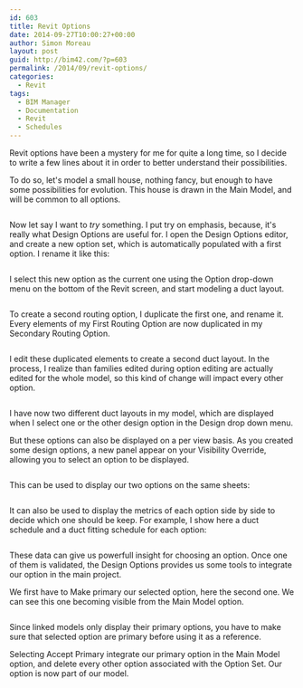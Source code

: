 ```yaml
---
id: 603
title: Revit Options
date: 2014-09-27T10:00:27+00:00
author: Simon Moreau
layout: post
guid: http://bim42.com/?p=603
permalink: /2014/09/revit-options/
categories:
  - Revit
tags:
  - BIM Manager
  - Documentation
  - Revit
  - Schedules
---
```

Revit options have been a mystery for me for quite a long time, so I decide to write a few lines about it in order to better understand their possibilities.

To do so, let's model a small house, nothing fancy, but enough to have some possibilities for evolution. This house is drawn in the Main Model, and will be common to all options.

![<img class="aligncenter size-full wp-image-614" src="http://bim42.com/wp-content/uploads/2014/09/DesignOption_ARC_SomeHouse1.jpg" alt="SomeHouse" width="800" height="517" srcset="https://bim42.com/wp-content/uploads/2014/09/DesignOption_ARC_SomeHouse1.jpg 800w, https://bim42.com/wp-content/uploads/2014/09/DesignOption_ARC_SomeHouse1-300x193.jpg 300w, https://bim42.com/wp-content/uploads/2014/09/DesignOption_ARC_SomeHouse1-464x300.jpg 464w" sizes="(max-width: 800px) 100vw, 800px" />](http://bim42.com/wp-content/uploads/2014/09/DesignOption_ARC_SomeHouse1.jpg)

Now let say I want to _try_ something. I put try on emphasis, because, it's really what Design Options are useful for. I open the Design Options editor, and create a new option set, which is automatically populated with a first option. I rename it like this:

![<img class="aligncenter size-full wp-image-604" src="http://bim42.com/wp-content/uploads/2014/09/CreateOptions.png" alt="CreateOptions" width="481" height="522" srcset="https://bim42.com/wp-content/uploads/2014/09/CreateOptions.png 481w, https://bim42.com/wp-content/uploads/2014/09/CreateOptions-276x300.png 276w" sizes="(max-width: 481px) 100vw, 481px" />](http://bim42.com/wp-content/uploads/2014/09/CreateOptions.png)

I select this new option as the current one using the Option drop-down menu on the bottom of the Revit screen, and start modeling a duct layout.

![<img class="aligncenter size-full wp-image-607" src="http://bim42.com/wp-content/uploads/2014/09/FirstLayoutOption.jpg" alt="FirstLayoutOption" width="800" height="453" srcset="https://bim42.com/wp-content/uploads/2014/09/FirstLayoutOption.jpg 800w, https://bim42.com/wp-content/uploads/2014/09/FirstLayoutOption-300x169.jpg 300w, https://bim42.com/wp-content/uploads/2014/09/FirstLayoutOption-500x283.jpg 500w" sizes="(max-width: 800px) 100vw, 800px" />](http://bim42.com/wp-content/uploads/2014/09/FirstLayoutOption.jpg)

To create a second routing option, I duplicate the first one, and rename it. Every elements of my First Routing Option are now duplicated in my Secondary Routing Option.

![<img class="aligncenter size-full wp-image-605" src="http://bim42.com/wp-content/uploads/2014/09/CreateSecondOption.png" alt="CreateSecondOption" width="481" height="530" srcset="https://bim42.com/wp-content/uploads/2014/09/CreateSecondOption.png 481w, https://bim42.com/wp-content/uploads/2014/09/CreateSecondOption-272x300.png 272w" sizes="(max-width: 481px) 100vw, 481px" />](http://bim42.com/wp-content/uploads/2014/09/CreateSecondOption.png)

I edit these duplicated elements to create a second duct layout. In the process, I realize than families edited during option editing are actually edited for the whole model, so this kind of change will impact every other option.

![<img class="aligncenter size-full wp-image-611" src="http://bim42.com/wp-content/uploads/2014/09/SecondLayoutOption.jpg" alt="SecondLayoutOption" width="800" height="453" srcset="https://bim42.com/wp-content/uploads/2014/09/SecondLayoutOption.jpg 800w, https://bim42.com/wp-content/uploads/2014/09/SecondLayoutOption-300x169.jpg 300w, https://bim42.com/wp-content/uploads/2014/09/SecondLayoutOption-500x283.jpg 500w" sizes="(max-width: 800px) 100vw, 800px" />](http://bim42.com/wp-content/uploads/2014/09/SecondLayoutOption.jpg)

I have now two different duct layouts in my model, which are displayed when I select one or the other design option in the Design drop down menu.

But these options can also be displayed on a per view basis. As you created some design options, a new panel appear on your Visibility Override, allowing you to select an option to be displayed.

![<img class="aligncenter size-full wp-image-610" src="http://bim42.com/wp-content/uploads/2014/09/OverrideOptions.png" alt="OverrideOptions" width="789" height="612" srcset="https://bim42.com/wp-content/uploads/2014/09/OverrideOptions.png 789w, https://bim42.com/wp-content/uploads/2014/09/OverrideOptions-300x232.png 300w, https://bim42.com/wp-content/uploads/2014/09/OverrideOptions-386x300.png 386w" sizes="(max-width: 789px) 100vw, 789px" />](http://bim42.com/wp-content/uploads/2014/09/OverrideOptions.png)

This can be used to display our two options on the same sheets:

![<img class="aligncenter size-full wp-image-612" src="http://bim42.com/wp-content/uploads/2014/09/DesignOption_MEP_Image1.jpg" alt="Options" width="800" height="566" srcset="https://bim42.com/wp-content/uploads/2014/09/DesignOption_MEP_Image1.jpg 800w, https://bim42.com/wp-content/uploads/2014/09/DesignOption_MEP_Image1-300x212.jpg 300w, https://bim42.com/wp-content/uploads/2014/09/DesignOption_MEP_Image1-424x300.jpg 424w" sizes="(max-width: 800px) 100vw, 800px" />](http://bim42.com/wp-content/uploads/2014/09/DesignOption_MEP_Image1.jpg)

It can also be used to display the metrics of each option side by side to decide which one should be keep. For example, I show here a duct schedule and a duct fitting schedule for each option:

![<img class="aligncenter size-full wp-image-613" src="http://bim42.com/wp-content/uploads/2014/09/DesignOption_MEP_Image2.jpg" alt="Schedule" width="819" height="579" srcset="https://bim42.com/wp-content/uploads/2014/09/DesignOption_MEP_Image2.jpg 819w, https://bim42.com/wp-content/uploads/2014/09/DesignOption_MEP_Image2-300x212.jpg 300w, https://bim42.com/wp-content/uploads/2014/09/DesignOption_MEP_Image2-424x300.jpg 424w" sizes="(max-width: 819px) 100vw, 819px" />](http://bim42.com/wp-content/uploads/2014/09/DesignOption_MEP_Image2.jpg)

These data can give us powerfull insight for choosing an option. Once one of them is validated, the Design Options provides us some tools to integrate our option in the main project.

We first have to Make primary our selected option, here the second one. We can see this one becoming visible from the Main Model option.

![<img class="aligncenter size-full wp-image-608" src="http://bim42.com/wp-content/uploads/2014/09/MakePrimary.jpg" alt="MakePrimary" width="800" height="387" srcset="https://bim42.com/wp-content/uploads/2014/09/MakePrimary.jpg 800w, https://bim42.com/wp-content/uploads/2014/09/MakePrimary-300x145.jpg 300w, https://bim42.com/wp-content/uploads/2014/09/MakePrimary-500x241.jpg 500w" sizes="(max-width: 800px) 100vw, 800px" />](http://bim42.com/wp-content/uploads/2014/09/MakePrimary.jpg)

Since linked models only display their primary options, you have to make sure that selected option are primary before using it as a reference.

Selecting Accept Primary integrate our primary option in the Main Model option, and delete every other option associated with the Option Set. Our option is now part of our model.